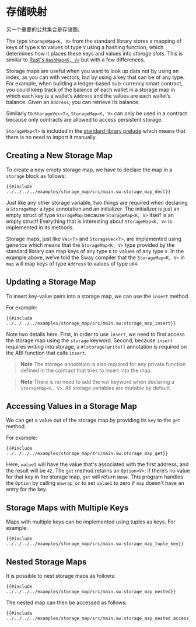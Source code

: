 # 存储映射

另一个重要的公共集合是存储图。

<!-- This section should explain storage maps in Sway -->
<!-- storage_map:example:start -->
The type `StorageMap<K, V>` from the standard library stores a mapping of keys of type `K` to values of type `V` using a hashing function, which determines how it places these keys and values into _storage slots_. This is similar to [Rust's `HashMap<K, V>`](https://doc.rust-lang.org/std/collections/struct.HashMap.html) but with a few differences.

Storage maps are useful when you want to look up data not by using an index, as you can with vectors, but by using a key that can be of any type. For example, when building a ledger-based sub-currency smart contract, you could keep track of the balance of each wallet in a storage map in which each key is a wallet’s `Address` and the values are each wallet’s balance. Given an `Address`, you can retrieve its balance.

Similarly to `StorageVec<T>`, `StorageMap<K, V>` can only be used in a contract because only contracts are allowed to access persistent storage.

`StorageMap<T>` is included in the [standard library prelude](../introduction/standard_library.md#standard-library-prelude) which means that there is no need to import it manually.
<!-- storage_map:example:end -->

## Creating a New Storage Map

To create a new empty storage map, we have to declare the map in a `storage` block as follows:

```sway
{{#include ../../../../examples/storage_map/src/main.sw:storage_map_decl}}
```

<!-- This section should explain how to implement storage maps in Sway -->
<!-- use_storage_maps:example:start -->
Just like any other storage variable, two things are required when declaring a `StorageMap`: a type annotation and an initializer. The initializer is just an empty struct of type `StorageMap` because `StorageMap<K, V>` itself is an empty struct! Everything that is interesting about `StorageMap<K, V>` is implemented in its methods.

Storage maps, just like `Vec<T>` and `StorageVec<T>`, are implemented using generics which means that the `StorageMap<K, V>` type provided by the standard library can map keys of any type `K` to values of any type `V`. In the example above, we’ve told the Sway compiler that the `StorageMap<K, V>` in `map` will map keys of type `Address` to values of type `u64`.
<!-- use_storage_maps:example:end -->

## Updating a Storage Map

<!-- This section should explain how to update storage maps in Sway -->
<!-- update_storage_maps:example:start -->
To insert key-value pairs into a storage map, we can use the `insert` method.
<!-- update_storage_maps:example:end -->

For example:

```sway
{{#include ../../../../examples/storage_map/src/main.sw:storage_map_insert}}
```

Note two details here. First, in order to use `insert`, we need to first access the storage map using the `storage` keyword. Second, because `insert` requires _writing_ into storage, a `#[storage(write)]` annotation is required on the ABI function that calls `insert`.

> **Note**
> The storage annotation is also required for any private function defined in the contract that tries to insert into the map.

<!-- markdownlint-disable-line MD028 -->
> **Note**
> There is no need to add the `mut` keyword when declaring a `StorageMap<K, V>`. All storage variables are mutable by default.

## Accessing Values in a Storage Map

<!-- This section should explain how to access storage map values in Sway -->
<!-- access_storage_maps:example:start -->
We can get a value out of the storage map by providing its `key` to the `get` method.
<!-- access_storage_maps:example:end -->

For example:

```sway
{{#include ../../../../examples/storage_map/src/main.sw:storage_map_get}}
```

Here, `value1` will have the value that's associated with the first address, and the result will be `42`. The `get` method returns an `Option<V>`; if there’s no value for that key in the storage map, `get` will return `None`. This program handles the `Option` by calling `unwrap_or` to set `value1` to zero if `map` doesn't have an entry for the key.

## Storage Maps with Multiple Keys

Maps with multiple keys can be implemented using tuples as keys. For example:

```sway
{{#include ../../../../examples/storage_map/src/main.sw:storage_map_tuple_key}}
```

## Nested Storage Maps

It is possible to nest storage maps as follows:

```sway
{{#include ../../../../examples/storage_map/src/main.sw:storage_map_nested}}
```

The nested map can then be accessed as follows:

```sway
{{#include ../../../../examples/storage_map/src/main.sw:storage_map_nested_access}}
```
